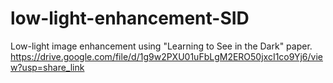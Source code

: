 # low-light-enhancement-SID
Low-light image enhancement using "Learning to See in the Dark" paper.
https://drive.google.com/file/d/1g9w2PXU01uFbLgM2ERO50jxcI1co9Yj6/view?usp=share_link

